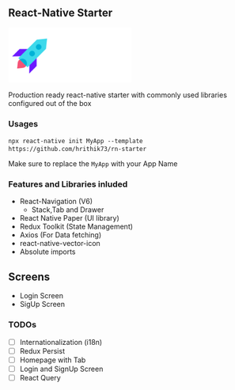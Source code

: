 ## React-Native Starter

![Logo](./template/src/assets/logo.png)

Production ready react-native starter with commonly used libraries configured out of the box

### Usages

```
npx react-native init MyApp --template https://github.com/hrithik73/rn-starter
```

Make sure to replace the `MyApp` with your App Name

### Features and Libraries inluded

- React-Navigation (V6)
  - Stack,Tab and Drawer
- React Native Paper (UI library)
- Redux Toolkit (State Management)
- Axios (For Data fetching)
- react-native-vector-icon
- Absolute imports

## Screens

- Login Screen
- SigUp Screen

### TODOs

- [ ] Internationalization (i18n)
- [ ] Redux Persist
- [ ] Homepage with Tab
- [ ] Login and SignUp Screen
- [ ] React Query
